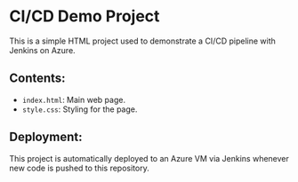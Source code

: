 # CI/CD Demo Project

This is a simple HTML project used to demonstrate a CI/CD pipeline with Jenkins on Azure.

## Contents:
- `index.html`: Main web page.
- `style.css`: Styling for the page.

## Deployment:
This project is automatically deployed to an Azure VM via Jenkins whenever new code is pushed to this repository.
